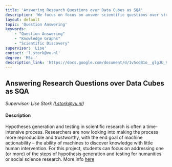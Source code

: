 ```yaml
---
title: 'Answering Research Questions over Data Cubes as SQA'
description: 'We focus on focus on answer scientific questions over structured data (SQA).'
layout: default
topic: 'Question Answering'
keywords:
    - "Question Answering"
    - "Knowledge Graphs"
    - "Scientific Discovery"
supervisor: 'Lise'
contact: 'l.stork@vu.nl'
degree: 'MSc.'
description_link: 'https://docs.google.com/document/d/1v5cqB1o__glgJU_9HbvyGVfIQrhfggiZSq3DLffOx2k/edit'
---
```


## Answering Research Questions over Data Cubes as SQA
*Supervisor: Lise Stork (l.stork@vu.nl)*

#### Description
Hypotheses generation and testing in scientific research is often a time-intensive process. 
Researchers are now looking into making the process more reproducible and trustworthy, with the end goal of machine actionability – 
the ability of machines to discover knowledge with little human intervention.
For this project, students can focus on addressing one (or more) of the steps of hypothesis generation and testing for humanities or social science research. 
More info [here](https://docs.google.com/document/d/1v5cqB1o__glgJU_9HbvyGVfIQrhfggiZSq3DLffOx2k/edit)
